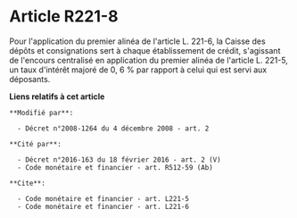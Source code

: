 # Article R221-8

Pour l'application du premier alinéa de l'article L. 221-6, la Caisse des dépôts et consignations sert à chaque établissement
de crédit, s'agissant de l'encours centralisé en application du premier alinéa de l'article L. 221-5, un taux d'intérêt
majoré de 0, 6 % par rapport à celui qui est servi aux déposants.

**Liens relatifs à cet article**

	**Modifié par**:

	  - Décret n°2008-1264 du 4 décembre 2008 - art. 2

	**Cité par**:

	  - Décret n°2016-163 du 18 février 2016 - art. 2 (V)
	  - Code monétaire et financier - art. R512-59 (Ab)

	**Cite**:

	  - Code monétaire et financier - art. L221-5
	  - Code monétaire et financier - art. L221-6
